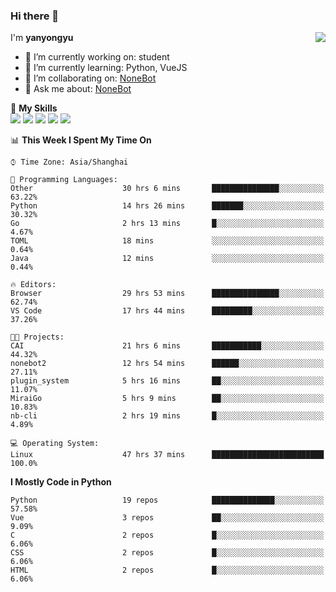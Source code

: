 ### Hi there 👋

<a href="#">
  <img align="right" src="https://github-readme-stats.vercel.app/api?username=yanyongyu&count_private=true&show_icons=true&bg_color=15,f2f7fd,E0EAFC" />
</a>

I'm **yanyongyu**

- 🔭 I’m currently working on: student
- 🌱 I’m currently learning: Python, VueJS
- 👯 I’m collaborating on: [NoneBot](https://github.com/nonebot)
- 💬 Ask me about: [NoneBot](https://github.com/nonebot)

🌟 **My Skills**  
![](https://img.shields.io/badge/-Python-3e74a2?style=flat-square&logo=Python&logoColor=fff)
![](https://img.shields.io/badge/-Vue-4fc08d?style=flat-square&logo=Vue.js&logoColor=fff)
![](https://img.shields.io/badge/-Node.js-339933?style=flat-square&logo=Node.js&logoColor=fff)
![](https://img.shields.io/badge/-Docker-2496ED?style=flat-square&logo=Docker&logoColor=fff)
![](https://img.shields.io/badge/-Linux-000000?style=flat-square&logo=Linux&logoColor=fff)

<!--START_SECTION:waka-->
📊 **This Week I Spent My Time On** 

```text
⌚︎ Time Zone: Asia/Shanghai

💬 Programming Languages: 
Other                    30 hrs 6 mins       ███████████████░░░░░░░░░░   63.22% 
Python                   14 hrs 26 mins      ███████░░░░░░░░░░░░░░░░░░   30.32% 
Go                       2 hrs 13 mins       █░░░░░░░░░░░░░░░░░░░░░░░░   4.67% 
TOML                     18 mins             ░░░░░░░░░░░░░░░░░░░░░░░░░   0.64% 
Java                     12 mins             ░░░░░░░░░░░░░░░░░░░░░░░░░   0.44%

🔥 Editors: 
Browser                  29 hrs 53 mins      ███████████████░░░░░░░░░░   62.74% 
VS Code                  17 hrs 44 mins      █████████░░░░░░░░░░░░░░░░   37.26%

🐱‍💻 Projects: 
CAI                      21 hrs 6 mins       ███████████░░░░░░░░░░░░░░   44.32% 
nonebot2                 12 hrs 54 mins      ██████░░░░░░░░░░░░░░░░░░░   27.11% 
plugin_system            5 hrs 16 mins       ██░░░░░░░░░░░░░░░░░░░░░░░   11.07% 
MiraiGo                  5 hrs 9 mins        ██░░░░░░░░░░░░░░░░░░░░░░░   10.83% 
nb-cli                   2 hrs 19 mins       █░░░░░░░░░░░░░░░░░░░░░░░░   4.89%

💻 Operating System: 
Linux                    47 hrs 37 mins      █████████████████████████   100.0%

```

**I Mostly Code in Python** 

```text
Python                   19 repos            ██████████████░░░░░░░░░░░   57.58% 
Vue                      3 repos             ██░░░░░░░░░░░░░░░░░░░░░░░   9.09% 
C                        2 repos             █░░░░░░░░░░░░░░░░░░░░░░░░   6.06% 
CSS                      2 repos             █░░░░░░░░░░░░░░░░░░░░░░░░   6.06% 
HTML                     2 repos             █░░░░░░░░░░░░░░░░░░░░░░░░   6.06%

```



<!--END_SECTION:waka-->
